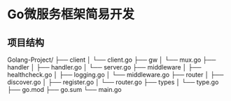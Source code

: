 # Go微服务框架简易开发

## 项目结构
Golang-Project/
├── client
│   └── client.go
├── gw
│   └── mux.go
├── handler
│   ├── handler.go
│   └── server.go
├── middleware
│   ├── healthcheck.go
│   ├── logging.go
│   └── middleware.go
├── router
│   ├── discover.go
│   ├── register.go
│   └── router.go
├── types
│   └── type.go
├── go.mod
├── go.sum
└── main.go
